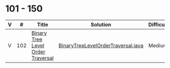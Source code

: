 # 101 - 150

 V | #  | Title | Solution | Difficulty 
-- | --- | ----- | -------- | ---------- 
V | 102   | [Binary Tree Level Order Traversal][102-link] | [BinaryTreeLevelOrderTraversal.java][102-solution] | Medium


[102-link]: https://leetcode.com/problems/binary-tree-level-order-traversal/
[102-solution]: https://github.com/jsong00505/LeetCode/blob/master/Algorithms/src/main/java/medium/b/BinaryTreeLevelOrderTraversal.java